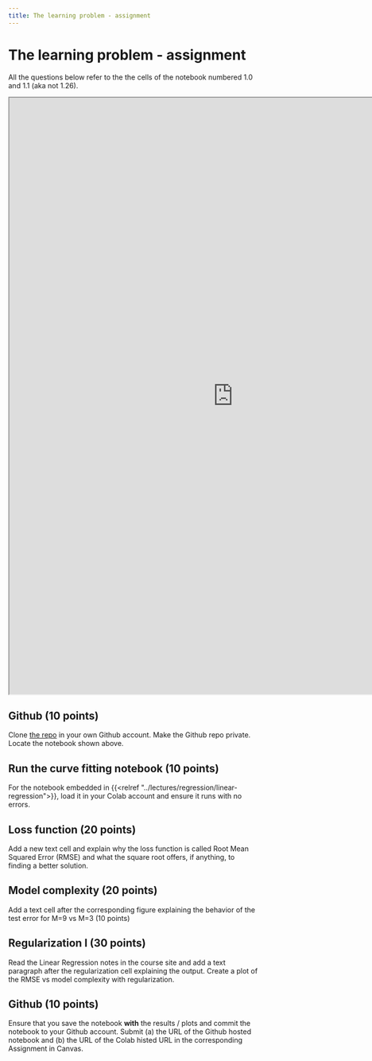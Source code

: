 ```yaml
---
title: The learning problem - assignment
---
```


# The learning problem - assignment


All the questions below refer to the the cells of the notebook numbered 1.0 and 1.1 (aka not 1.26). 


<iframe src="https://nbviewer.jupyter.org/github/pantelis-classes/PRML/blob/master/notebooks/ch01_Introduction.ipynb" width="900" height="1200"></iframe>


## Github (10 points)

Clone [the repo](https://github.com/pantelis-classes/PRML) in your own Github account. Make the Github repo private. Locate the notebook shown above. 

##  Run the curve fitting notebook (10 points)

For the notebook embedded in {{<relref "../lectures/regression/linear-regression">}}, load it in your Colab account and ensure it runs with no errors. 

## Loss function (20 points)

Add a new text cell and explain why the loss function is called Root Mean Squared Error (RMSE) and what the square root offers, if anything, to finding a better solution.  

## Model complexity (20 points)

Add a text cell after the corresponding figure explaining the behavior of the test error for M=9 vs M=3 (10 points)

## Regularization I (30 points)

Read the Linear Regression notes in the course site and add a text paragraph after the regularization cell explaining the output.  Create a plot of the RMSE vs model complexity with regularization. 

## Github (10 points)

Ensure that you save the notebook **with** the results / plots and commit the notebook to your Github account.  Submit (a) the URL of the Github hosted notebook and (b) the URL of the Colab histed URL in the corresponding Assignment in Canvas. 


